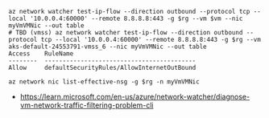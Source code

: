 ```
az network watcher test-ip-flow --direction outbound --protocol tcp --local '10.0.0.4:60000' --remote 8.8.8.8:443 -g $rg --vm $vm --nic myVmVMNic --out table
# TBD (vmss) az network watcher test-ip-flow --direction outbound --protocol tcp --local '10.0.0.4:60000' --remote 8.8.8.8:443 -g $rg --vm aks-default-24553791-vmss_6 --nic myVmVMNic --out table
Access    RuleName
--------  ------------------------------------------
Allow     defaultSecurityRules/AllowInternetOutBound
```

```
az network nic list-effective-nsg -g $rg -n myVmVMNic
```

- https://learn.microsoft.com/en-us/azure/network-watcher/diagnose-vm-network-traffic-filtering-problem-cli
